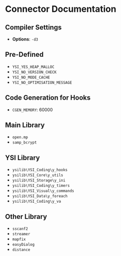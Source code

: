 # Connector Documentation

## Compiler Settings
- **Options**: `-d3`

## Pre-Defined
- `YSI_YES_HEAP_MALLOC`
- `YSI_NO_VERSION_CHECK`
- `YSI_NO_MODE_CACHE`
- `YSI_NO_OPTIMISATION_MESSAGE`

## Code Generation for Hooks
- `CGEN_MEMORY`: 60000

## Main Library
- `open.mp`
- `samp_bcrypt`

## YSI Library
- `ysilib\YSI_Coding\y_hooks`
- `ysilib\YSI_Core\y_utils`
- `ysilib\YSI_Storage\y_ini`
- `ysilib\YSI_Coding\y_timers`
- `ysilib\YSI_Visual\y_commands`
- `ysilib\YSI_Data\y_foreach`
- `ysilib\YSI_Coding\y_va`

## Other Library
- `sscanf2`
- `streamer`
- `mapfix`
- `easyDialog`
- `distance`